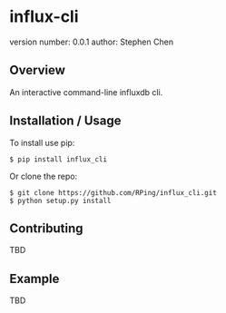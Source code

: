 influx-cli
===============================

version number: 0.0.1
author: Stephen Chen

Overview
--------

An interactive command-line influxdb cli.

Installation / Usage
--------------------

To install use pip:

    $ pip install influx_cli


Or clone the repo:

    $ git clone https://github.com/RPing/influx_cli.git
    $ python setup.py install
    
Contributing
------------

TBD

Example
-------

TBD